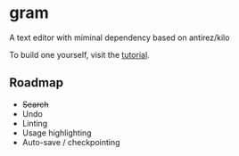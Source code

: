 # gram
A text editor with miminal dependency based on antirez/kilo

To build one yourself, visit the [tutorial](https://viewsourcecode.org/snaptoken/kilo/index.html).

## Roadmap
 - ~~Search~~
 - Undo
 - Linting
 - Usage highlighting
 - Auto-save / checkpointing